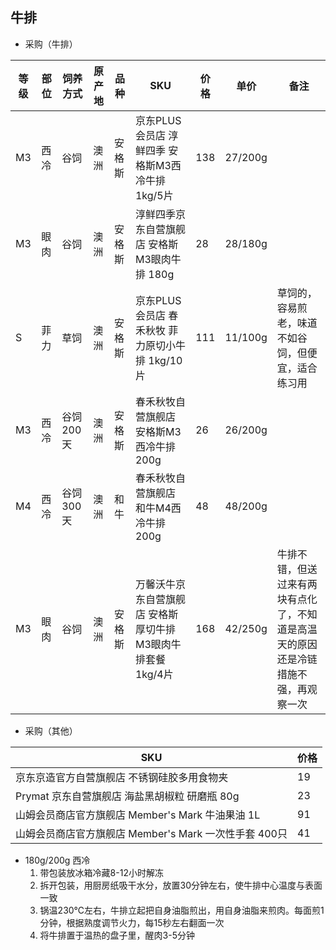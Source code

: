 ## 牛排

* 采购（牛排）

|等级|部位|饲养方式|原产地|品种|SKU|价格|单价|备注|
|-|-|-|-|-|-|-|-|-|
|M3|西冷|谷饲|澳洲|安格斯|京东PLUS会员店 淳鲜四季 安格斯M3西冷牛排 1kg/5片|138|27/200g|
|M3|眼肉|谷饲|澳洲|安格斯|淳鲜四季京东自营旗舰店 安格斯M3眼肉牛排 180g|28|28/180g|
|S|菲力|草饲|澳洲|安格斯|京东PLUS会员店 春禾秋牧 菲力原切小牛排 1kg/10片|111|11/100g|草饲的，容易煎老，味道不如谷饲，但便宜，适合练习用|
|M3|西冷|谷饲200天|澳洲|安格斯|春禾秋牧自营旗舰店 安格斯M3西冷牛排 200g|26|26/200g|
|M4|西冷|谷饲300天|澳洲|和牛|春禾秋牧自营旗舰店 和牛M4西冷牛排 200g|48|48/200g|
|M3|眼肉|谷饲|澳洲|安格斯|万馨沃牛京东自营旗舰店 安格斯厚切牛排M3眼肉牛排套餐 1kg/4片|168|42/250g|牛排不错，但送过来有两块有点化了，不知道是高温天的原因还是冷链措施不强，再观察一次|

* 采购（其他）

|SKU|价格|
|-|-|
|京东京造官方自营旗舰店 不锈钢硅胶多用食物夹|19|
|Prymat 京东自营旗舰店 海盐黑胡椒粒 研磨瓶 80g|23|
|山姆会员商店官方旗舰店 Member's Mark 牛油果油 1L|91|
|山姆会员商店官方旗舰店 Member's Mark 一次性手套 400只|41|

* 180g/200g 西冷
  1. 带包装放冰箱冷藏8-12小时解冻
  2. 拆开包装，用厨房纸吸干水分，放置30分钟左右，使牛排中心温度与表面一致
  3. 锅温230℃左右，牛排立起把自身油脂煎出，用自身油脂来煎肉。每面煎1分钟，根据熟度调节火力，每15秒左右翻面一次
  4. 将牛排置于温热的盘子里，醒肉3-5分钟
